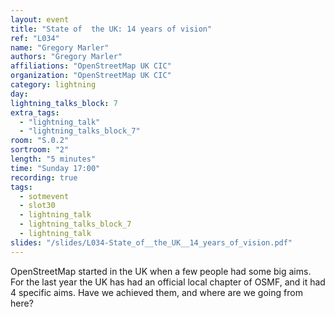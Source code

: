 ```yaml
---
layout: event
title: "State of  the UK: 14 years of vision"
ref: "L034"
name: "Gregory Marler"
authors: "Gregory Marler"
affiliations: "OpenStreetMap UK CIC"
organization: "OpenStreetMap UK CIC"
category: lightning
day: 
lightning_talks_block: 7
extra_tags:
  - "lightning_talk"
  - "lightning_talks_block_7"
room: "S.0.2"
sortroom: "2"
length: "5 minutes"
time: "Sunday 17:00"
recording: true
tags:
  - sotmevent
  - slot30
  - lightning_talk
  - lightning_talks_block_7
  - lightning_talk
slides: "/slides/L034-State_of__the_UK__14_years_of_vision.pdf"
---
```

OpenStreetMap started in the UK when a few people had some big aims. For the last year the UK has had an official local chapter of OSMF, and it had 4 specific aims. Have we achieved them, and where are we going from here?
